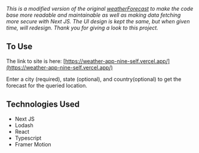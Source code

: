 _This is a modified version of the original [weatherForecast](https://github.com/OatsProgramming/weatherForecast) to make the code base more readable and maintainable as well as making data fetching more secure with Next JS. The UI design is kept the same, but when given time, will redesign. Thank you for giving a look to this project._

## To Use

The link to site is here: [https://weather-app-nine-self.vercel.app/](https://weather-app-nine-self.vercel.app/)

Enter a city (required), state (optional), and country(optional) to get the forecast for the queried location.

## Technologies Used

- Next JS
- Lodash
- React
- Typescript
- Framer Motion 
